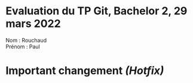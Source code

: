 # Evaluation du TP Git, Bachelor 2, 29 mars 2022
Nom : Rouchaud	
Prénom : Paul

# Important changement *(Hotfix)*